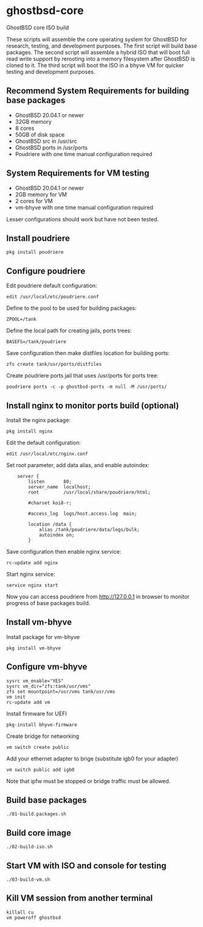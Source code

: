# ghostbsd-core
GhostBSD core ISO build

These scripts will assemble the core operating system for GhostBSD for research, testing, and development purposes.  The first script will build base packages.  The second script will assemble a hybrid ISO that will boot full read write support by rerooting into a memory filesystem after GhostBSD is cloned to it.  The third script will boot the ISO in a bhyve VM for quicker testing and development purposes.  

## Recommend System Requirements for building base packages

* GhostBSD 20.04.1 or newer
* 32GB memory
* 8 cores
* 50GB of disk space
* GhostBSD src in /usr/src
* GhostBSD ports in /usr/ports
* Poudriere with one time manual configuration required

## System Requirements for VM testing

* GhostBSD 20.04.1 or newer
* 2GB memory for VM
* 2 cores for VM
* vm-bhyve with one time manual configuration required

Lesser configurations should work but have not been tested.

## Install poudriere

```
pkg install poudriere
```

## Configure poudriere

Edit poudriere default configuration:

```
edit /usr/local/etc/poudriere.conf
```

Define to the pool to be used for building packages:

```
ZPOOL=/tank
```

Define the local path for creating jails, ports trees:

```
BASEFS=/tank/poudriere
```

Save configuration then make distfiles location for building ports:

```
zfs create tank/usr/ports/distfiles
```

Create poudriere ports jail that uses /usr/ports for ports tree:
```
poudriere ports -c -p ghostbsd-ports -m null -M /usr/ports/
```

## Install nginx to monitor ports build (optional)

Install the nginx package:

```
pkg install nginx
```

Edit the default configuration:

```
edit /usr/local/etc/nginx.conf
```

Set root parameter, add data alias, and enable autoindex:

```
    server {
        listen       80;
        server_name  localhost;
        root         /usr/local/share/poudriere/html;

        #charset koi8-r;

        #access_log  logs/host.access.log  main;

        location /data {
            alias /tank/poudriere/data/logs/bulk;
            autoindex on;
        }
```

Save configuration then enable nginx service:

```
rc-update add nginx
```

Start nginx service:

```
service nginx start
```

Now you can access poudriere from http://127.0.0.1 in browser to monitor progress of base packages build.

## Install vm-bhyve

Install package for vm-bhyve
```
pkg install vm-bhyve
```

## Configure vm-bhyve
```
sysrc vm_enable="YES"
sysrc vm_dir="zfs:tank/usr/vms"
zfs set mountpoint=/usr/vms tank/usr/vms
vm init
rc-update add vm
```

Install firmware for UEFI
```
pkg-install bhyve-firmware
```

Create bridge for networking
```
vm switch create public
```

Add your ethernet adapter to brige (substitute igb0 for your adapter)

```
vm switch public add igb0
```

Note that ipfw must be stopped or bridge traffic must be allowed.  

## Build base packages
```
./01-build.packages.sh
```

## Build core image
```
./02-build-iso.sh
```

## Start VM with ISO and console for testing
```
./03-build-vm.sh
```

## Kill VM session from another terminal
```
killall cu
vm poweroff ghostbsd
```
